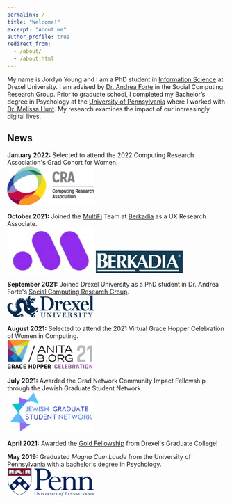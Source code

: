 ```yaml
---
permalink: /
title: "Welcome!"
excerpt: "About me"
author_profile: true
redirect_from: 
  - /about/
  - /about.html
---
```

My name is Jordyn Young and I am a PhD student in [Information Science](https://drexel.edu/cci/academics/information-science-department/) at Drexel University. I am advised by [Dr. Andrea Forte](http://andreaforte.net/) in the Social Computing Research Group. Prior to graduate school, I completed my Bachelor’s degree in Psychology at the [University of Pennsylvania](https://psychology.sas.upenn.edu/) where I worked with [Dr. Melissa Hunt](https://www.melissahunt.net/). My research examines the impact of our increasingly digital lives. 

## News
**January 2022:** Selected to attend the 2022 Computing Research Association's Grad Cohort for Women.  
<img src="/images/CRA-logo.png" alt="Computing Research Association Logo" width="200"/>

**October 2021:** Joined the [MultiFi](https://www.getmultifi.com/?hsLang=en) Team at [Berkadia](https://www.berkadia.com/) as a UX Research Associate.  
<img src="/images/MultiFi-logo.png" alt="MultiFi Logo" width="200"/>
<img src="/images/Berkadia-logo.png" alt="Berkadia Logo" width="200"/>

**September 2021:** Joined Drexel University as a PhD student in Dr. Andrea Forte's [Social Computing Research Group](https://www.drexelsocialcomputing.net/).  
<img src="/images/Drexel_horizontal_blue.png" alt="Drexel University Logo" width="200"/>

**August 2021:** Selected to attend the 2021 Virtual Grace Hopper Celebration of Women in Computing.  
<img src="/images/GraceHopper-logo.png" alt="Grace Hopper Celebration Logo" width = "200"/>

**July 2021:** Awarded the Grad Network Community Impact Fellowship through the Jewish Graduate Student Network.  
<img src="/images/JewishGradStudentNetwork-logo.png" alt="Jewish Grad Student Network Logo" width = "200"/>

**April 2021:** Awarded the [Gold Fellowship](https://drexel.edu/graduatecollege/research-funding/fellowships/graduatecollege-fellowships/2021-fellows/) from Drexel's Graduate College!

**May 2019:** Graduated *Magna Cum Laude* from the University of Pennsylvania with a bachelor's degree in Psychology.  
<img src="/images/UniversityofPennsylvania_FullLogo.png" alt="University of Pennsylvania Logo" width = "200"/>
